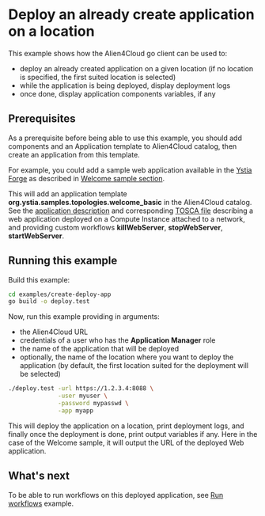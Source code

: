 # Deploy an already create application on a location

This example shows how the Alien4Cloud go client can be used to:

* deploy an already created application on a given location (if no location is specified, the first suited location is selected)
* while the application is being deployed, display deployment logs
* once done, display application components variables, if any

## Prerequisites

As a prerequisite before being able to use this example, you should add components
and an Application template to Alien4Cloud catalog, then create an application from this template.

For example, you could add a sample web application available in the [Ystia Forge](https://github.com/ystia/forge/blob/develop/org/ystia/README.rst)
as described in [Welcome sample section](https://github.com/ystia/forge/blob/develop/org/ystia/README.rst#welcome-sample).

This will add an application template **org.ystia.samples.topologies.welcome_basic** in the Alien4Cloud catalog.
See the [application description](https://github.com/ystia/forge/blob/develop/org/ystia/samples/topologies/welcome_basic/README.rst)
and corresponding [TOSCA file](https://github.com/ystia/forge/blob/develop/org/ystia/samples/topologies/welcome_basic/types.yml)
describing a web application deployed on a Compute Instance attached to a network,
and providing custom workflows **killWebServer**, **stopWebServer**, **startWebServer**.

## Running this example

Build this example:

```bash
cd examples/create-deploy-app
go build -o deploy.test
```

Now, run this example providing in arguments:

* the Alien4Cloud URL
* credentials of a user who has the **Application Manager** role
* the name of the application that will be deployed
* optionally, the name of the location where you want to deploy the application
  (by default, the first location suited for the deployment will be selected)

```bash
./deploy.test -url https://1.2.3.4:8088 \
              -user myuser \
              -password mypasswd \
              -app myapp
```

This will deploy the application on a location, print deployment logs,
and finally once the deployment is done, print output variables if any.
Here in the case of the Welcome sample, it will output the URL of the deployed Web application.

## What's next

To be able to run workflows on this deployed application, see [Run workflows](../run-workflow/README.md) example.
